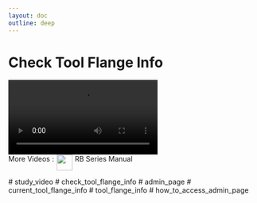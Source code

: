 ```yaml
---
layout: doc
outline: deep
---
```


# Check Tool Flange Info

<video class="video-resources" controls>
  <source src="/study_video/Check Tool Flange Info.mp4" type="video/mp4">
  Your browser does not support the video tag.
</video>

<br>

<div class="more-videos-info">
  <span>More Videos : </span>
  <img src="/youtube_64.png" width=32 height=32 />
  <a href="https://www.youtube.com/playlist?list=PLa7dlfy7PJ2w79uPRvhXDd61yqKZtpVdc" target="_blank">
    RB Series Manual
  </a>
</div>

\# study_video
\# check_tool_flange_info
\# admin_page
\# current_tool_flange_info
\# tool_flange_info
\# how_to_access_admin_page

<style scoped>
img {
  margin: 0 5px;
}

a {
  text-decoration: none;
}

.more-videos-info {
  display: flex;
}
</style>
